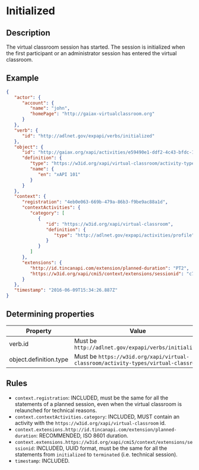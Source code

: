 # Initialized

## Description

The virtual classroom session has started. The session is initialized when the first participant or an administrator session has entered the virtual classroom.

## Example

```json
{
   "actor": {
      "account": {
         "name": "john",
         "homePage": "http://gaiax-virtualclassroom.org"
      }
   },
   "verb": {
      "id": "http://adlnet.gov/expapi/verbs/initialized"
   },
   "object": {
      "id": "http://gaiax.org/xapi/activities/e59490e1-ddf2-4c43-bfdc-14e274abc106",
      "definition": {
         "type": "https://w3id.org/xapi/virtual-classroom/activity-types/virtual-classroom",
         "name": {
            "en": "xAPI 101"
         }
      }
   },
   "context": {
      "registration": "4eb0e063-669b-479a-86b3-f9be9ac88a1d",
      "contextActivities": {
         "category": [
            {
               "id": "https://w3id.org/xapi/virtual-classroom",
               "definition": {
                  "type": "http://adlnet.gov/expapi/activities/profile"
               }
            }
         ]
      },
      "extensions": {
         "http://id.tincanapi.com/extension/planned-duration": "PT2",
         "https://w3id.org/xapi/cmi5/context/extensions/sessionid": "c7b6f0a9-482c-4c03-acc1-548289126963"
      }
   },
   "timestamp": "2016-06-09T15:34:26.887Z"
}
```

## Determining properties

| Property  | Value         |
|----------------|-----------------|
| verb.id | Must be `http://adlnet.gov/expapi/verbs/initialized` |
| object.definition.type | Must be `https://w3id.org/xapi/virtual-classroom/activity-types/virtual-classroom` |

## Rules

- `context.registration`: INCLUDED, must be the same for all the statements of a planned session, even when the virtual classroom is relaunched for technical reasons.
- `context.contextActivities.category`: INCLUDED, MUST contain an activity with the `https://w3id.org/xapi/virtual-classroom` id.
- `context.extensions.http://id.tincanapi.com/extension/planned-duration`: RECOMMENDED, ISO 8601 duration.
- `context.extensions.https://w3id.org/xapi/cmi5/context/extensions/sessionid`: INCLUDED, UUID format, must be the same for all the statements from `initialized` to `terminated` (i.e. technical session).
- `timestamp`: INCLUDED.
